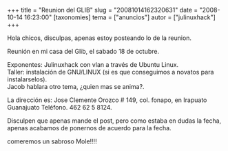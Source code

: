 +++
title = "Reunion del GLIB"
slug = "20081014162320631"
date = "2008-10-14 16:23:00"
[taxonomies]
tema = ["anuncios"]
autor = ["julinuxhack"]
+++

Hola chicos, disculpas, apenas estoy posteando lo de la reunion.

Reunión en mi casa del Glib, el sabado 18 de octubre.

Exponentes: Julinuxhack con vlan a través de Ubuntu Linux.  
Taller: instalación de GNU/LINUX (si es que conseguimos a novatos para
instalarselos).  
Jacob hablara otro tema, ¿quien mas se anima?.

La dirección es: Jose Clemente Orozco \# 149, col. fonapo, en Irapuato
Guanajuato Teléfono. 462 62 5 8124.

Disculpen que apenas mande el post, pero como estaba en dudas la fecha,
apenas acabamos de ponernos de acuerdo para la fecha.

comeremos un sabroso Mole!!!!


